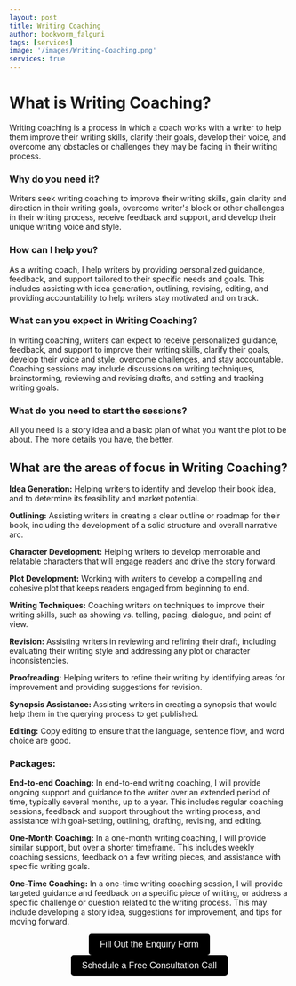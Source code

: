 ```yaml
---
layout: post
title: Writing Coaching
author: bookworm_falguni
tags: [services]
image: '/images/Writing-Coaching.png'
services: true
---
```

# What is Writing Coaching?
Writing coaching is a process in which a coach works with a writer to help them improve their writing skills, clarify their goals, develop their voice, and overcome any obstacles or challenges they may be facing in their writing process.

### Why do you need it?
Writers seek writing coaching to improve their writing skills, gain clarity and direction in their writing goals, overcome writer's block or other challenges in their writing process, receive feedback and support, and develop their unique writing voice and style.

### How can I help you?
As a writing coach, I help writers by providing personalized guidance, feedback, and support tailored to their specific needs and goals. This includes assisting with idea generation, outlining, revising, editing, and providing accountability to help writers stay motivated and on track.

### What can you expect in Writing Coaching?
In writing coaching, writers can expect to receive personalized guidance, feedback, and support to improve their writing skills, clarify their goals, develop their voice and style, overcome challenges, and stay accountable. Coaching sessions may include discussions on writing techniques, brainstorming, reviewing and revising drafts, and setting and tracking writing goals.

### What do you need to start the sessions?
All you need is a story idea and a basic plan of what you want the plot to be about. The more details you have, the better.

## What are the areas of focus in Writing Coaching?

**Idea Generation:** Helping writers to identify and develop their book idea, and to determine its feasibility and market potential.

**Outlining:** Assisting writers in creating a clear outline or roadmap for their book, including the development of a solid structure and overall narrative arc.

**Character Development:** Helping writers to develop memorable and relatable characters that will engage readers and drive the story forward.

**Plot Development:** Working with writers to develop a compelling and cohesive plot that keeps readers engaged from beginning to end.

**Writing Techniques:** Coaching writers on techniques to improve their writing skills, such as showing vs. telling, pacing, dialogue, and point of view.

**Revision:** Assisting writers in reviewing and refining their draft, including evaluating their writing style and addressing any plot or character inconsistencies.

**Proofreading:** Helping writers to refine their writing by identifying areas for improvement and providing suggestions for revision.

**Synopsis Assistance:** Assisting writers in creating a synopsis that would help them in the querying process to get published.

**Editing:** Copy editing to ensure that the language, sentence flow, and word choice are good.


### Packages:

**End-to-end Coaching:** In end-to-end writing coaching, I will provide ongoing support and guidance to the writer over an extended period of time, typically several months, up to a year. This includes regular coaching sessions, feedback and support throughout the writing process, and assistance with goal-setting, outlining, drafting, revising, and editing.

**One-Month Coaching:** In a one-month writing coaching, I will provide similar support, but over a shorter timeframe. This includes weekly coaching sessions, feedback on a few writing pieces, and assistance with specific writing goals.

**One-Time Coaching:** In a one-time writing coaching session, I will provide targeted guidance and feedback on a specific piece of writing, or address a specific challenge or question related to the writing process. This may include developing a story idea, suggestions for improvement, and tips for moving forward.

<div style="text-align: center;">
  <a href="https://forms.gle/M2vqLdD9jKkuH9et6" target="_blank">
    <button style="padding: 10px 20px; font-size: 16px; background-color: #000000; color: white; border: none; border-radius: 5px; cursor: pointer;">
      Fill Out the Enquiry Form
    </button>
  </a>

  <a href="https://topmate.io/falguni_jain/498491" target="_blank">
    <button style="padding: 10px 20px; font-size: 16px; background-color: #000000; color: white; border: none; border-radius: 5px; cursor: pointer;">
      Schedule a Free Consultation Call
    </button>
  </a>
</div>


